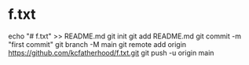 # f.txt
echo "# f.txt" >> README.md
git init
git add README.md
git commit -m "first commit"
git branch -M main
git remote add origin https://github.com/kcfatherhood/f.txt.git
git push -u origin main
